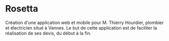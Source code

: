# Rosetta

Création d'une application web et mobile pour M. Thierry Hourdier, plombier et électricien situé à Vannes. Le but de cette application est de faciliter la réalisation de ses devis, du début à la fin. 